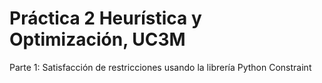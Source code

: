 # Práctica 2 Heurística y Optimización, UC3M
Parte 1: Satisfacción de restricciones usando la librería Python Constraint

